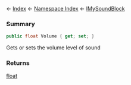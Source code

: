 ← [Index](Api-Index) ← [Namespace Index](Namespace-Index) ← [IMySoundBlock](SpaceEngineers.Game.ModAPI.Ingame.IMySoundBlock)

### Summary

```csharp
public float Volume { get; set; }
```

Gets or sets the volume level of sound

### Returns

[float](https://docs.microsoft.com/en-us/dotnet/api/System.Single?view=netframework-4.6)

